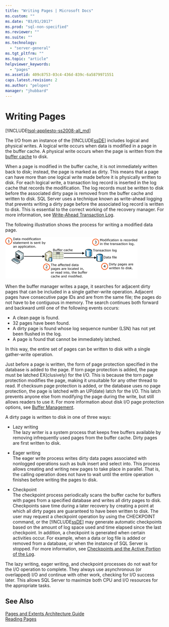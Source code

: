 ```yaml
---
title: "Writing Pages | Microsoft Docs"
ms.custom: ""
ms.date: "03/01/2017"
ms.prod: "sql-non-specified"
ms.reviewer: ""
ms.suite: ""
ms.technology: 
  - "server-general"
ms.tgt_pltfrm: ""
ms.topic: "article"
helpviewer_keywords: 
  - "pages"
ms.assetid: 409c8753-03c4-436d-839c-6a5879971551
caps.latest.revision: 2
ms.author: "pelopes"
manager: "jhubbard"
---
```

# Writing Pages
[!INCLUDE[tsql-appliesto-ss2008-all_md](../database-engine/configure/windows/includes/tsql-appliesto-ss2008-all-md.md)]

The I/O from an instance of the [!INCLUDE[ssDE](../analysis-services/instances/install/windows/includes/ssde-md.md)] includes logical and physical writes. A logical write occurs when data is modified in a page in the buffer cache. A physical write occurs when the page is written from the [buffer cache](../guides/memory-management-architecture-guide.md) to disk.

When a page is modified in the buffer cache, it is not immediately written back to disk; instead, the page is marked as dirty. This means that a page can have more than one logical write made before it is physically written to disk. For each logical write, a transaction log record is inserted in the log cache that records the modification. The log records must be written to disk before the associated dirty page is removed from the buffer cache and written to disk. SQL Server uses a technique known as write-ahead logging that prevents writing a dirty page before the associated log record is written to disk. This is essential to the correct working of the recovery manager. For more information, see [Write-Ahead Transaction Log](../guides/sql-server-transaction-log-architecture-and-management-guide.md).

The following illustration shows the process for writing a modified data page.

![Writing_Pages](../guides/media/writing-pages.gif)

When the buffer manager writes a page, it searches for adjacent dirty pages that can be included in a single gather-write operation. Adjacent pages have consecutive page IDs and are from the same file; the pages do not have to be contiguous in memory. The search continues both forward and backward until one of the following events occurs:

 * A clean page is found.
 * 32 pages have been found.
 * A dirty page is found whose log sequence number (LSN) has not yet been flushed in the log.
 * A page is found that cannot be immediately latched.

In this way, the entire set of pages can be written to disk with a single gather-write operation. 

Just before a page is written, the form of page protection specified in the database is added to the page. If torn page protection is added, the page must be latched EX(clusively) for the I/O. This is because the torn page protection modifies the page, making it unsuitable for any other thread to read. If checksum page protection is added, or the database uses no page protection, the page is latched with an UP(date) latch for the I/O. This latch prevents anyone else from modifying the page during the write, but still allows readers to use it. For more information about disk I/O page protection options, see [Buffer Management](../guides/memory-management-architecture-guide.md).

A dirty page is written to disk in one of three ways: 

* Lazy writing   
 The lazy writer is a system process that keeps free buffers available by removing infrequently used pages from the buffer cache. Dirty pages are first written to disk. 

* Eager writing   
 The eager write process writes dirty data pages associated with nonlogged operations such as bulk insert and select into. This process allows creating and writing new pages to take place in parallel. That is, the calling operation does not have to wait until the entire operation finishes before writing the pages to disk.

* Checkpoint   
 The checkpoint process periodically scans the buffer cache for buffers with pages from a specified database and writes all dirty pages to disk. Checkpoints save time during a later recovery by creating a point at which all dirty pages are guaranteed to have been written to disk. The user may request a checkpoint operation by using the CHECKPOINT command, or the [!INCLUDE[ssDE](../analysis-services/instances/install/windows/includes/ssde-md.md)] may generate automatic checkpoints based on the amount of log space used and time elapsed since the last checkpoint. In addition, a checkpoint is generated when certain activities occur. For example, when a data or log file is added or removed from a database, or when the instance of SQL Server is stopped. For more information, see [Checkpoints and the Active Portion of the Log](../guides/sql-server-transaction-log-architecture-and-management-guide.md).

The lazy writing, eager writing, and checkpoint processes do not wait for the I/O operation to complete. They always use asynchronous (or overlapped) I/O and continue with other work, checking for I/O success later. This allows SQL Server to maximize both CPU and I/O resources for the appropriate tasks.

## See Also
[Pages and Extents Architecture Guide](../guides/pages-and-extents-architecture-guide.md)   
 [Reading Pages](../guides/reading-pages.md)